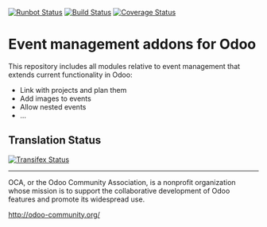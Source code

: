 [![Runbot Status](https://runbot.odoo-community.org/runbot/badge/flat/199/13.0.svg)](https://runbot.odoo-community.org/runbot/repo/github-com-oca-event-199)
[![Build Status](https://travis-ci.org/OCA/event.svg?branch=13.0)](https://travis-ci.org/OCA/event)
[![Coverage Status](https://coveralls.io/repos/OCA/event/badge.svg?branch=13.0)](https://coveralls.io/r/OCA/event?branch=13.0)

Event management addons for Odoo
================================

This repository includes all modules relative to event management that extends
current functionality in Odoo:

* Link with projects and plan them
* Add images to events
* Allow nested events
* ...



Translation Status
------------------
[![Transifex Status](https://www.transifex.com/projects/p/OCA-event-13-0/chart/image_png)](https://www.transifex.com/projects/p/event-13-0)

----

OCA, or the Odoo Community Association, is a nonprofit organization whose
mission is to support the collaborative development of Odoo features and
promote its widespread use.

http://odoo-community.org/
